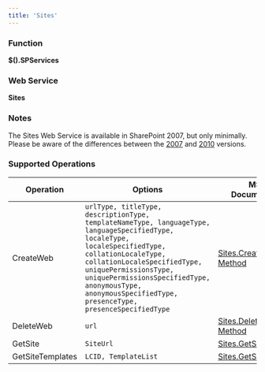 ```yaml
---
title: 'Sites'
---
```


### Function

**$().SPServices**

### Web Service

**Sites**

### Notes

The Sites Web Service is available in SharePoint 2007, but only minimally. Please be aware of the differences between the [2007](http://msdn.microsoft.com/en-us/library/sites.sites_methods(v=office.12).aspx) and [2010](http://msdn.microsoft.com/en-us/library/websvcsites.sites_methods.aspx) versions.

### Supported Operations

| Operation | Options | MSDN Documentation | Introduced |
| --------- | ------- | ------------------ | ---------- |
| CreateWeb | `urlType, titleType, descriptionType, templateNameType, languageType, languageSpecifiedType, localeType, localeSpecifiedType, collationLocaleType, collationLocaleSpecifiedType, uniquePermissionsType, uniquePermissionsSpecifiedType, anonymousType, anonymousSpecifiedType, presenceType, presenceSpecifiedType` | [Sites.CreateWeb Method](http://msdn.microsoft.com/en-us/library/ee658286) | [0.7.2](http://spservices.codeplex.com/releases/view/81401) |
| DeleteWeb | `url` | [Sites.DeleteWeb Method](http://msdn.microsoft.com/en-us/library/websvcsites.sites.deleteweb) | [0.7.2](http://spservices.codeplex.com/releases/view/81401) |
| GetSite | `SiteUrl` | [Sites.GetSite Method](http://msdn.microsoft.com/en-us/library/websvcsites.sites.getsite) | [0.7.2](http://spservices.codeplex.com/releases/view/81401) |
| GetSiteTemplates | `LCID, TemplateList` | [Sites.GetSiteTemplates](http://msdn.microsoft.com/en-us/library/websvcsites.sites.getsitetemplates) | [0.7.2](http://spservices.codeplex.com/releases/view/81401) |
